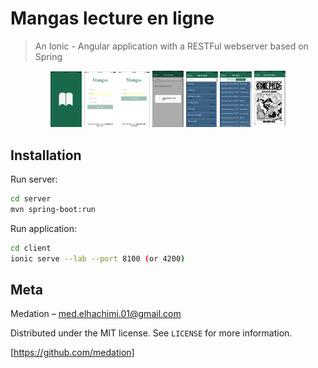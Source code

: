 # Mangas lecture en ligne
> An Ionic - Angular application with a RESTFul webserver based on Spring

<!-- ![](open.png)![](registre.png)![](login.png)![](loading.png)![](mangas.png)![](manga.png)![](scan.png) -->

<p align="center">
	<img src="open.png" width="10%"/>
	<img src="registre.png" width="10%"/>
	<img src="login.png" width="10%"/>
	<img src="loading.png" width="10%"/>
	<img src="mangas.png" width="10%"/>
	<img src="manga.png" width="10%"/>
	<img src="scan.png" width="10%"/>
</p>

## Installation

Run server:

```sh
cd server 
mvn spring-boot:run
```
Run application:

```sh
cd client 
ionic serve --lab --port 8100 (or 4200)
```

## Meta

Medation – med.elhachimi.01@gmail.com

Distributed under the MIT license. See ``LICENSE`` for more information.

[https://github.com/medation]
